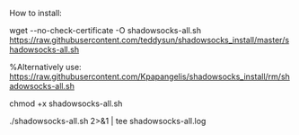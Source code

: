 How to install:

wget --no-check-certificate -O shadowsocks-all.sh https://raw.githubusercontent.com/teddysun/shadowsocks_install/master/shadowsocks-all.sh

%Alternatively use: https://raw.githubusercontent.com/Kpapangelis/shadowsocks_install/rm/shadowsocks-all.sh


chmod +x shadowsocks-all.sh


./shadowsocks-all.sh 2>&1 | tee shadowsocks-all.log
